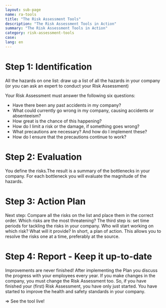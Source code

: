 ```yaml
---
layout: sub-page
name: ra-tools
title: "The Risk Assessment Tools"
description: "The Risk Assessment Tools in Action"
summary: "The Risk Assessment Tools in Action"
category: risk-assessment-tools
case: 
lang: en
---
```


# Step 1: Identification

All the hazards on one list: draw up a list of all the hazards in your company (or you can ask an expert to conduct your Risk Assessment)

Your Risk Assessment must answer the following six questions:

- Have there been any past accidents in my company?
- What could currently go wrong in my company, causing accidents or absenteeism?
- How great is the chance of this happening?
- How do I limit a risk or the damage, if something goes wrong?
- What precautions are necessary? And how do I implement these?
- How do I ensure that the precautions continue to work?


# Step 2: Evaluation

You define the risks.The result is a summary of the bottlenecks in your company. For each bottleneck you will evaluate the magnitude of the hazards.

# Step 3: Action Plan

Next step: Compare all the risks on the list and place them in the correct order. Which risks are the most threatening? The third step is: set time periods for tackling the risks in your company. Who will start working on which risk? What will it provide? In short, a plan of action. This allows you to resolve the risks one at a time, preferably at the source.

# Step 4: Report - Keep it up-to-date

Improvements are never finished! After implementing the Plan you discuss the progress with your employees every year. If you make changes in the company, you must change the Risk Assessment too. So, if you have finished your (first) Risk Assessment, you have only just started. You have started to improve the health and safety standards in your company.


=> See the tool live!
